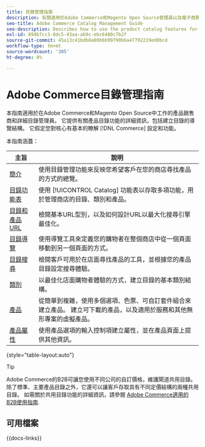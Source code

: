 ```yaml
---
title: 目錄管理指南
description: 有關適用於Adobe Commerce和Magento Open Source管理員以及電子商務銷售商的產品目錄功能的完整資訊。
seo-title: Adobe Commerce Catalog Management Guide
seo-description: Describes how to use the product catalog features for Adobe Commerce and Magento Open Source.
exl-id: 894b7cc3-8dc5-43aa-ab9c-ebc6480c7b2f
source-git-commit: 45a13c41bdb8a08b6b99790b6a47792219ed0bcd
workflow-type: tm+mt
source-wordcount: '305'
ht-degree: 0%

---
```


# Adobe Commerce目錄管理指南

本指南適用於在Adobe Commerce和Magento Open Source中工作的產品銷售商和詳細目錄管理員。 它提供有關產品目錄功能的詳細資訊，包括建立目錄的導覽結構。 它假定您對核心有基本的瞭解 [!DNL Commerce] 設定和功能。

本指南涵蓋：

| 主旨 | 說明 |
| ------- | ----------- |
| [簡介](introduction.md) | 使用目錄管理功能來反映您希望客戶在您的商店尋找產品的方式的總覽。 |
| [目錄功能表](catalog-menu.md) | 使用 [!UICONTROL Catalog] 功能表以存取多項功能，用於管理商店的目錄、類別和產品。 |
| [目錄和產品URL](catalog-urls.md) | 檢閱基本URL型別，以及如何設計URL以最大化搜尋引擎最佳化。 |
| [目錄導覽](navigation.md) | 使用導覽工具來定義您的購物者在整個商店中從一個頁面移動到另一個頁面的方式。 |
| [目錄搜尋](search.md) | 檢閱客戶可用於在店面尋找產品的工具，並根據您的產品目錄設定搜尋體驗。 |
| [類別](categories.md) | 以最佳化店面購物者體驗的方式，建立目錄的基本類別結構。 |
| [產品](products-list.md) | 從簡單到複雜，使用多個選項、色票、可自訂套件組合來建立產品。 建立可下載的產品，以及適用於服務和其他無形專案的虛擬產品。 |
| [產品屬性](product-attributes.md) | 使用產品選項的輸入控制項建立屬性，並在產品頁面上提供其他資訊。 |

{style="table-layout:auto"}

>[!TIP]
>
>Adobe Commerce的B2B可讓您使用不同公司的自訂價格，維護閘道共用目錄。 除了標準、主要產品目錄之外，它還可以讓客戶存取具有不同定價結構的兩種共用目錄。 如需關於共用目錄功能的詳細資訊，請參閱 [Adobe Commerce適用的B2B使用指南](../b2b/catalog-shared.md).

## 可用檔案

{{docs-links}}
